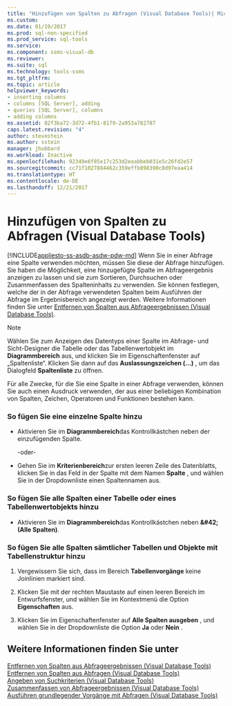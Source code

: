 ```yaml
---
title: "Hinzufügen von Spalten zu Abfragen (Visual Database Tools)| Microsoft-Dokumentation"
ms.custom: 
ms.date: 01/19/2017
ms.prod: sql-non-specified
ms.prod_service: sql-tools
ms.service: 
ms.component: ssms-visual-db
ms.reviewer: 
ms.suite: sql
ms.technology: tools-ssms
ms.tgt_pltfrm: 
ms.topic: article
helpviewer_keywords:
- inserting columns
- columns [SQL Server], adding
- queries [SQL Server], columns
- adding columns
ms.assetid: 82f3ba72-3d72-4fb1-8179-2a953a782787
caps.latest.revision: "4"
author: stevestein
ms.author: sstein
manager: jhubbard
ms.workload: Inactive
ms.openlocfilehash: 92349e6f85e17c253d2eaabbeb031e5c26fd2e57
ms.sourcegitcommit: cc71f1027884462c359effb898390c8d97eaa414
ms.translationtype: HT
ms.contentlocale: de-DE
ms.lasthandoff: 12/21/2017
---
```

# <a name="add-columns-to-queries-visual-database-tools"></a>Hinzufügen von Spalten zu Abfragen (Visual Database Tools)
[!INCLUDE[appliesto-ss-asdb-asdw-pdw-md](../../includes/appliesto-ss-asdb-asdw-pdw-md.md)] Wenn Sie in einer Abfrage eine Spalte verwenden möchten, müssen Sie diese der Abfrage hinzufügen. Sie haben die Möglichkeit, eine hinzugefügte Spalte im Abfrageergebnis anzeigen zu lassen und sie zum Sortieren, Durchsuchen oder Zusammenfassen des Spalteninhalts zu verwenden. Sie können festlegen, welche der in der Abfrage verwendeten Spalten beim Ausführen der Abfrage im Ergebnisbereich angezeigt werden. Weitere Informationen finden Sie unter [Entfernen von Spalten aus Abfrageergebnissen &#40;Visual Database Tools&#41;](../../ssms/visual-db-tools/remove-columns-from-query-results-visual-database-tools.md).  
  
> [!NOTE]  
> Wählen Sie zum Anzeigen des Datentyps einer Spalte im Abfrage- und Sicht-Designer die Tabelle oder das Tabellenwertobjekt im **Diagrammbereich** aus, und klicken Sie im Eigenschaftenfenster auf „Spaltenliste“. Klicken Sie dann auf das **Auslassungszeichen (...)** , um das Dialogfeld **Spaltenliste** zu öffnen.  
  
Für alle Zwecke, für die Sie eine Spalte in einer Abfrage verwenden, können Sie auch einen Ausdruck verwenden, der aus einer beliebigen Kombination von Spalten, Zeichen, Operatoren und Funktionen bestehen kann.  
  
### <a name="to-add-an-individual-column"></a>So fügen Sie eine einzelne Spalte hinzu  
  
-   Aktivieren Sie im **Diagrammbereich**das Kontrollkästchen neben der einzufügenden Spalte.  
  
    -oder-  
  
-   Gehen Sie im **Kriterienbereich**zur ersten leeren Zeile des Datenblatts, klicken Sie in das Feld in der Spalte mit dem Namen **Spalte** , und wählen Sie in der Dropdownliste einen Spaltennamen aus.  
  
### <a name="to-add-all-columns-for-one-table-or-table-valued-object"></a>So fügen Sie alle Spalten einer Tabelle oder eines Tabellenwertobjekts hinzu  
  
-   Aktivieren Sie im **Diagrammbereich**das Kontrollkästchen neben **\&#42;(Alle Spalten)**.  
  
### <a name="to-add-all-columns-for-all-tables-and-table-structured-objects"></a>So fügen Sie alle Spalten sämtlicher Tabellen und Objekte mit Tabellenstruktur hinzu  
  
1.  Vergewissern Sie sich, dass im Bereich **Tabellenvorgänge** keine Joinlinien markiert sind.  
  
2.  Klicken Sie mit der rechten Maustaste auf einen leeren Bereich im Entwurfsfenster, und wählen Sie im Kontextmenü die Option **Eigenschaften** aus.  
  
3.  Klicken Sie im Eigenschaftenfenster auf **Alle Spalten ausgeben** , und wählen Sie in der Dropdownliste die Option **Ja** oder **Nein** .  
  
## <a name="see-also"></a>Weitere Informationen finden Sie unter  
[Entfernen von Spalten aus Abfrageergebnissen &#40;Visual Database Tools&#41;](../../ssms/visual-db-tools/remove-columns-from-query-results-visual-database-tools.md)  
[Entfernen von Spalten aus Abfragen &#40;Visual Database Tools&#41;](../../ssms/visual-db-tools/remove-columns-from-queries-visual-database-tools.md)  
[Angeben von Suchkriterien &#40;Visual Database Tools&#41;](../../ssms/visual-db-tools/specify-search-criteria-visual-database-tools.md)  
[Zusammenfassen von Abfrageergebnissen &#40;Visual Database Tools&#41;](../../ssms/visual-db-tools/summarize-query-results-visual-database-tools.md)  
[Ausführen grundlegender Vorgänge mit Abfragen &#40;Visual Database Tools&#41;](../../ssms/visual-db-tools/perform-basic-operations-with-queries-visual-database-tools.md)  
  
